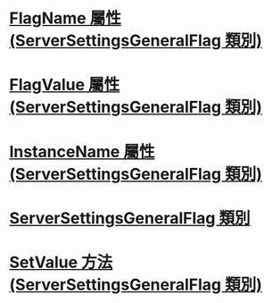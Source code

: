 # [FlagName 屬性 (ServerSettingsGeneralFlag 類別)](flagname-property-serversettingsgeneralflag-class.md)
# [FlagValue 屬性 (ServerSettingsGeneralFlag 類別)](flagvalue-property-serversettingsgeneralflag-class.md)
# [InstanceName 屬性 (ServerSettingsGeneralFlag 類別)](instancename-property-serversettingsgeneralflag-class.md)
# [ServerSettingsGeneralFlag 類別](serversettingsgeneralflag-class.md)
# [SetValue 方法 (ServerSettingsGeneralFlag 類別)](setvalue-method-serversettingsgeneralflag-class.md)
